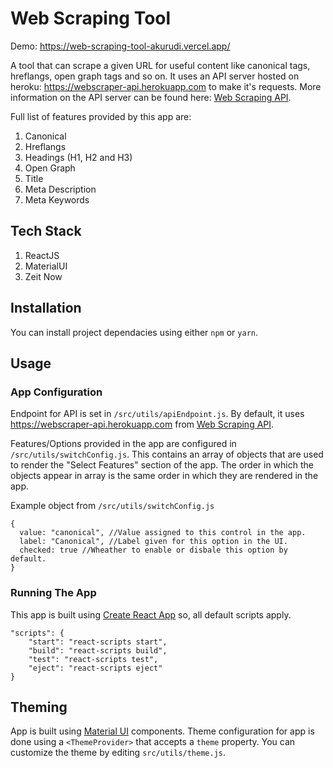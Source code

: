 # Web Scraping Tool
Demo: https://web-scraping-tool-akurudi.vercel.app/

A tool that can scrape a given URL for useful content like canonical tags, hreflangs, open graph tags and so on. It uses an API server hosted on heroku: https://webscraper-api.herokuapp.com to make it's requests. More information on the API server can be found here: [Web Scraping API](https://github.com/akurudi/Web-Scraping-API).

Full list of features provided by this app are:

1. Canonical
2. Hreflangs
3. Headings (H1, H2 and H3)
4. Open Graph
5. Title
6. Meta Description
7. Meta Keywords

## Tech Stack
1. ReactJS
2. MaterialUI
3. Zeit Now

## Installation
You can install project dependacies using either `npm` or `yarn`.

## Usage

### App Configuration

Endpoint for API is set in `/src/utils/apiEndpoint.js`. By default, it uses https://webscraper-api.herokuapp.com from [Web Scraping API](https://github.com/akurudi/Web-Scraping-API).

Features/Options provided in the app are configured in `/src/utils/switchConfig.js`. This contains an array of objects that are used to render the "Select Features" section of the app. The order in which the objects appear in array is the same order in which they are rendered in the app.

Example object from `/src/utils/switchConfig.js`
```
{
  value: "canonical", //Value assigned to this control in the app.
  label: "Canonical", //Label given for this option in the UI.
  checked: true //Wheather to enable or disbale this option by default.
}
```

### Running The App
This app is built using [Create React App](https://github.com/facebook/create-react-app) so, all default scripts apply.

```
"scripts": {
    "start": "react-scripts start",
    "build": "react-scripts build",
    "test": "react-scripts test",
    "eject": "react-scripts eject"
}
```

## Theming
App is built using [Material UI](https://material-ui.com/) components. Theme configuration for app is done using a `<ThemeProvider>` that accepts a `theme` property. You can customize the theme by editing `src/utils/theme.js`.

